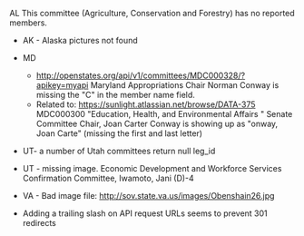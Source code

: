 AL
This committee
(Agriculture, Conservation and Forestry)
has no reported members.

- AK - Alaska pictures not found
- MD
  - http://openstates.org/api/v1/committees/MDC000328/?apikey=myapi
    Maryland Appropriations Chair Norman Conway is missing the "C" in the member name field.
  -  Related to: https://sunlight.atlassian.net/browse/DATA-375
    MDC000300
    "Education, Health, and Environmental Affairs " Senate Committee Chair, Joan Carter Conway is showing up as "onway, Joan Carte" (missing the first and last letter)

- UT- a number of Utah committees return null leg_id
- UT - missing image. Economic Development and Workforce Services Confirmation Committee, Iwamoto, Jani (D)-4
- VA - Bad image file: http://sov.state.va.us/images/Obenshain26.jpg


- Adding a trailing slash on API request URLs seems to prevent 301 redirects
